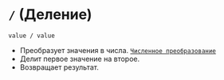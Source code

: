# `/` (Деление)

`value / value`

- Преобразует значения в числа. [`Численное преобразование`](<../Теория Общее/Преобразование (численное).md>)
- Делит первое значение на второе.
- Возвращает результат.
